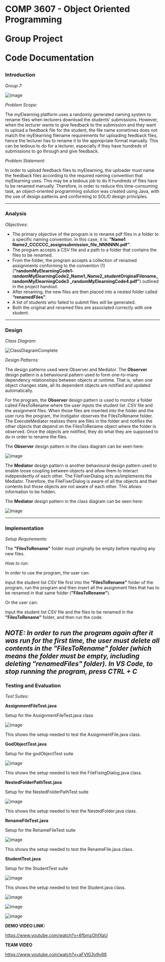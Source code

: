 <h1> COMP 3607 - Object Oriented Programming

Group Project

Code Documentation </h1>

<h3> Introduction </h3>

_Group 7:_

![image](https://user-images.githubusercontent.com/60653390/143326599-22448596-95dd-4ff8-a732-20356e85ffee.png)

_Problem Scope:_

The myElearning platform uses a randomly generated naming system to rename files when lecturers download the students’ submissions. However, when the lecturer wants to give feedback to the submission and they want to upload a feedback file for the student, the file name sometimes does not match the myElearning filename requirements for uploading feedback files, hence the lecturer has to rename it to the appropriate format manually. This can be tedious to do for a lecturer, especially if they have hundreds of submissions to go through and give feedback. 

_Problem Statement:_

In order to upload feedback files to myElearning, the uploader must name the feedback files according to the required naming convention that myElearning uses. This may be a tedious job to do if hundreds of files have to be renamed manually. Therefore, in order to reduce this time-consuming task, an object-oriented programming solution was created using Java, with the use of design patterns and conforming to SOLID design principles.

-----------------------------------------------------------------------------------------------------------------------------------------------------------------------------------
<h3> Analysis </h3>

_Objectives:_

- The primary objective of the program is to rename pdf files in a folder to a specific naming convention. In this case, it is:
 **“Name1 Name2_CCCCCC_assignsubmission_file_NNNNNN.pdf”**.
- The program accepts a CSV file and a path to a folder that contains the files to be renamed.
- From the folder, the program accepts a collection of renamed assignments conforming to the convention (1) (**“randomMyElearningCode1- randomMyElearningCode2_Name1_Name2_studentOriginalFilename_randomMyElearningCode3 _randomMyElearningCode4.pdf”**) outlined in the project handout.
- After renaming, the new files are then placed into a nested folder called **“renamedFiles”**.
- A list of students who failed to submit files will be generated.
- Both the original and renamed files are associated correctly with one student.

-----------------------------------------------------------------------------------------------------------------------------------------------------------------------------------

<h3> Design </h3>

_Class Diagram:_

![ClassDiagramComplete](https://user-images.githubusercontent.com/60653390/143333176-f8e19b52-4c4b-41e8-9670-74a55c507a62.jpg)

_Design Patterns:_

The design patterns used were Observer and Mediator.
The **Observer** design pattern is a behavioural pattern used to form one-to-many dependency relationships between objects at runtime. That is, when one object changes state, all its dependent objects are notified and updated automatically.

For the program, the **Observer** design pattern is used to monitor a folder called FilesToRename where the user inputs the student list .CSV file and the assignment files. When those files are inserted into the folder and the user runs the program, the Instigator observes the FilesToRename folder. The ExecuteMediator realises there are files in the folder and notifies the other objects that depend on the FilesToRename object where the folder is observed. Once the objects are notified, they do what they are supposed to do in order to rename the files.

The **Observer** design pattern in the class diagram can be seen here:

![image](https://user-images.githubusercontent.com/60653390/143333742-a19a7e92-5022-42c8-baff-91116131194b.png)
	
The **Mediator** design pattern is another behavioural design pattern used to enable loose coupling between objects and allow them to interact independently of each other. The FileFixerDialog acts as/implements the Mediator. Therefore, the FileFixerDialog is aware of all the objects and their contents but those objects are not aware of each other. This allows information to be hidden.

The **Mediator** design pattern in the class diagram can be seen here:
	
![image](https://user-images.githubusercontent.com/60653390/143333627-146f45d3-1e1c-4d6e-9d29-f25003410f33.png)

-----------------------------------------------------------------------------------------------------------------------------------------------------------------------------------

<h3> Implementation </h3>

_Setup Requirements:_

The **"FilesToRename"** folder must originally be empty before inputing any new files.

_How to run:_

In order to use the program, the user can:

Input the student list CSV file first into the **"FilesToRename"** folder of the program, run the program and then insert all the assignment files that has to be renamed in that same folder (**"FilesToRename"**).

Or the user can:

Input the student list CSV file and the files to be renamed in the **"FilesToRename"** folder, and then run the code.

_**NOTE**: In order to run the program again after it was run for the first time, the user must delete all contents in the **"FilesToRename"** folder (which means the folder must be empty, including deleting **"renamedFiles"** folder)._
_**In VS Code, to stop running the program, press CTRL + C**_
-----------------------------------------------------------------------------------------------------------------------------------------------------------------------------------

<h3> Testing and Evaluation </h3>

_Test Suites:_

**AssignmentFileTest.java**

Setup for the AssignmentFileTest.java class

![image](https://user-images.githubusercontent.com/60653390/143343008-4bd8b186-008c-4705-8f32-a18e179a14d8.png)

This shows the setup needed to test the AssignmentFile.java class.


**GodObjectTest.java**

Setup for the godObjectTest suite

![image](https://user-images.githubusercontent.com/60653390/143345135-3ec9896d-24ec-411e-81d3-b9b064dc13e8.png)

This shows the setup needed to test the FileFixingDialog.java class.


**NestedFolderPathTest.java**

Setup for the NestedFolderPathTest suite

![image](https://user-images.githubusercontent.com/60653390/143346676-bd9bc0af-8035-4d88-aa0f-cad8560fbae5.png)

This shows the setup needed to test the NestedFolder.java class.


**RenameFileTest.java**

Setup for the RenameFileTest suite

![image](https://user-images.githubusercontent.com/60653390/143347161-e09136cb-cb65-494b-ad65-3af3e1bf1f09.png)

This shows the setup needed to test the RenameFile.java class. 


**StudentTest.java**

Setup for the StudentTest suite

![image](https://user-images.githubusercontent.com/60653390/143348217-92762137-912a-4154-ab64-773b2b643822.png)

This shows the setup needed to test the Student.java class.


![image](https://user-images.githubusercontent.com/60653390/143357012-fc3c0ed4-79fd-4681-a0f8-83abdc4ab75c.png)


![image](https://user-images.githubusercontent.com/60653390/143357253-ce7a2bf5-1941-40a0-9e34-9f89f597f372.png)


![image](https://user-images.githubusercontent.com/60653390/143357617-2347db12-c74f-4797-b741-8f4d58e32c8a.png)


__**DEMO VIDEO LINK:**__

https://www.youtube.com/watch?v=6fbmzOhfXaU

__**TEAM VIDEO**__

https://www.youtube.com/watch?v=aFVIG3v9v88



